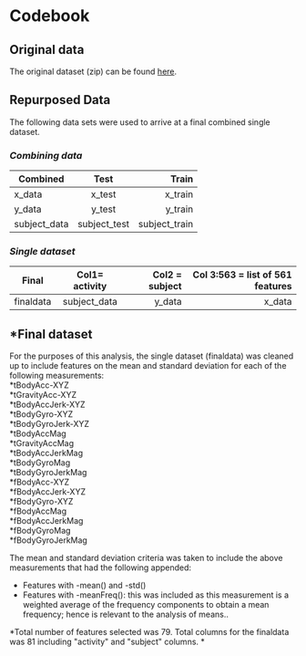 # Codebook

## Original data
The original dataset (zip) can be found [here](https://d396qusza40orc.cloudfront.net/getdata%2Fprojectfiles%2FUCI%20HAR%20Dataset.zip).

## Repurposed Data
The following data sets were used to arrive at a final combined single dataset.
### *Combining data*
| Combined  | Test          | Train  |
| ------------- |:-------------:| -----:|
| x_data      | x_test | x_train |
| y_data     | y_test      |   y_train |
| subject_data | subject_test    |    subject_train |

### *Single dataset*
| Final  | Col1= activity | Col2 = subject | Col 3:563 = list of 561 features |
| ------------- |:-------------:| -----:|-----:|
| finaldata      | subject_data | y_data |x_data  |

## *Final dataset
For the purposes of this analysis, the single dataset (finaldata) was cleaned up to include features on the mean and standard deviation for each of the following measurements:  
*tBodyAcc-XYZ  
*tGravityAcc-XYZ  
*tBodyAccJerk-XYZ  
*tBodyGyro-XYZ  
*tBodyGyroJerk-XYZ  
*tBodyAccMag  
*tGravityAccMag  
*tBodyAccJerkMag  
*tBodyGyroMag  
*tBodyGyroJerkMag  
*fBodyAcc-XYZ  
*fBodyAccJerk-XYZ  
*fBodyGyro-XYZ  
*fBodyAccMag  
*fBodyAccJerkMag  
*fBodyGyroMag  
*fBodyGyroJerkMag  
  
The mean and standard deviation criteria was taken to include the above measurements that had the following appended:
* Features with -mean() and -std()
* Features with -meanFreq(): this was included as this measurement is a weighted average of the frequency components to obtain a mean frequency; hence is relevant to the analysis of means..  

*Total number of features selected was 79. Total columns for the finaldata was 81 including "activity" and "subject" columns. *


